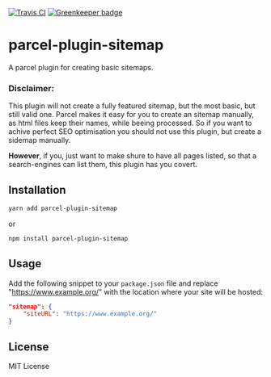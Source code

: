 [![Travis CI](https://travis-ci.org/tom-julux/parcel-plugin-sitemap.svg?branch=master)](https://travis-ci.org/tom-julux/parcel-plugin-sitemap) [![Greenkeeper badge](https://badges.greenkeeper.io/tom-julux/parcel-plugin-sitemap.svg)](https://greenkeeper.io/)

# parcel-plugin-sitemap

A parcel plugin for creating basic sitemaps.

### Disclaimer:

This plugin will not create a fully featured sitemap, but the most basic, but still valid one. Parcel makes it easy for you to create an sitemap manually, as html files keep their names, while beeing processed. So if you want to achive perfect SEO optimisation you should not use this plugin, but create a sidemap manually.

**However**, if you, just want to make shure to have all pages listed, so that a search-engines can list them, this plugin has you covert.

## Installation

```bash
yarn add parcel-plugin-sitemap
```

or

```bash
npm install parcel-plugin-sitemap
```

## Usage

Add the following snippet to your `package.json` file and replace "https://www.example.org/" with the location where your site will be hosted:

```json
"sitemap": {
    "siteURL": "https://www.example.org/"
}
```

## License

MIT License
